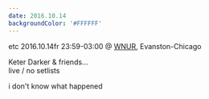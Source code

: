 ```yaml
---
date: 2016.10.14
backgroundColor: '#FFFFFF'
---
```


etc 2016.10.14fr 23:59-03:00 @ [WNUR](http://www.wnur.org/), Evanston-Chicago  

Keter Darker & friends...  
live / no setlists  

i don't know what happened